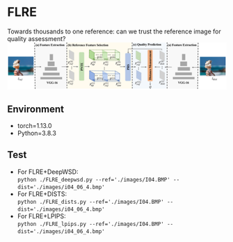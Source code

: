 # FLRE
Towards thousands to one reference: can we trust the reference image for quality assessment?
![](https://github.com/ytian73/FLRE/blob/master/FLRE/framework.png)

## Environment
  * torch=1.13.0
  * Python=3.8.3

## Test
  * For FLRE+DeepWSD: <br>
    `python ./FLRE_deepwsd.py --ref='./images/I04.BMP' --dist='./images/i04_06_4.bmp'`
  * For FLRE+DISTS: <br>
    `python ./FLRE_dists.py --ref='./images/I04.BMP' --dist='./images/i04_06_4.bmp'`
  * For FLRE+LPIPS: <br>
    `python ./FLRE_lpips.py --ref='./images/I04.BMP' --dist='./images/i04_06_4.bmp'`
